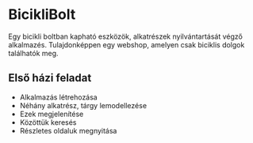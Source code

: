 # BicikliBolt
Egy bicikli boltban kapható eszközök, alkatrészek nyilvántartását végző alkalmazés. Tulajdonképpen egy webshop, amelyen csak biciklis dolgok találhatók meg.

## Első házi feladat
- Alkalmazás létrehozása
- Néhány alkatrész, tárgy lemodellezése
- Ezek megjelenítése
- Közöttük keresés
- Részletes oldaluk megnyitása
